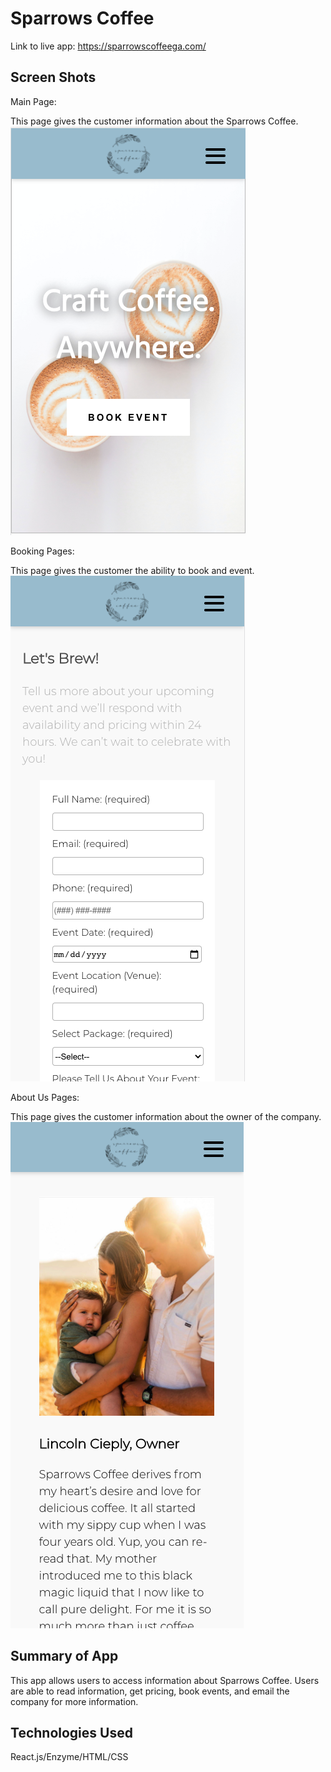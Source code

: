 # Sparrows Coffee

Link to live app: https://sparrowscoffeega.com/

## Screen Shots

Main Page:

This page gives the customer information about the Sparrows Coffee.
![Sparrows Coffee: Main Page](src/Img/MainPage.png)

Booking Pages:

This page gives the customer the ability to book and event.
![1T3 Life: Content1](src/Img/Book.png)

About Us Pages:

This page gives the customer information about the owner of the company.
![1T3 Life: Content1](src/Img/About.png)

## Summary of App
This app allows users to access information about Sparrows Coffee. Users are able to read information, get pricing, book events, and email the company for more information.


## Technologies Used
React.js/Enzyme/HTML/CSS